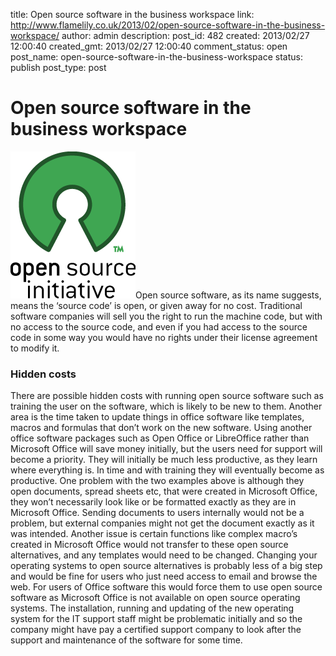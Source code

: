title: Open source software in the business workspace
link: http://www.flamelily.co.uk/2013/02/open-source-software-in-the-business-workspace/
author: admin
description: 
post_id: 482
created: 2013/02/27 12:00:40
created_gmt: 2013/02/27 12:00:40
comment_status: open
post_name: open-source-software-in-the-business-workspace
status: publish
post_type: post

# Open source software in the business workspace

![OSI-logo-200x235](/wp-content/uploads/2013/02/OSI-logo-200x235.png)Open source software, as its name suggests, means the ‘source code’ is open, or given away for no cost. Traditional software companies will sell you the right to run the machine code, but with no access to the source code, and even if you had access to the source code in some way you would have no rights under their license agreement to modify it. 

### Hidden costs

There are possible hidden costs with running open source software such as training the user on the software, which is likely to be new to them. Another area is the time taken to update things in office software like templates, macros and formulas that don’t work on the new software. Using another office software packages such as Open Office or LibreOffice rather than Microsoft Office will save money initially, but the users need for support will become a priority. They will initially be much less productive, as they learn where everything is. In time and with training they will eventually become as productive. One problem with the two examples above is although they open documents, spread sheets etc, that were created in Microsoft Office, they won’t necessarily look like or be formatted exactly as they are in Microsoft Office. Sending documents to users internally would not be a problem, but external companies might not get the document exactly as it was intended. Another issue is certain functions like complex macro’s created in Microsoft Office would not transfer to these open source alternatives, and any templates would need to be changed. Changing your operating systems to open source alternatives is probably less of a big step and would be fine for users who just need access to email and browse the web. For users of Office software this would force them to use open source software as Microsoft Office is not available on open source operating systems. The installation, running and updating of the new operating system for the IT support staff might be problematic initially and so the company might have pay a certified support company to look after the support and maintenance of the software for some time.